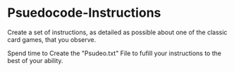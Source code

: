 # Psuedocode-Instructions
Create a set of instructions, as detailed as possible about one of the classic card games, that you observe. 

Spend time to Create the "Psudeo.txt" File to fufill your instructions to the best of your ability.

